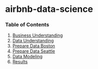 # airbnb-data-science

### Table of Contents

1. [Business Understanding]()
2. [Data Understanding]()
3. [Prepare Data Boston]()
4. [Prepare Data Seattle]()
5. [Data Modeling ]()
6. [Results]()